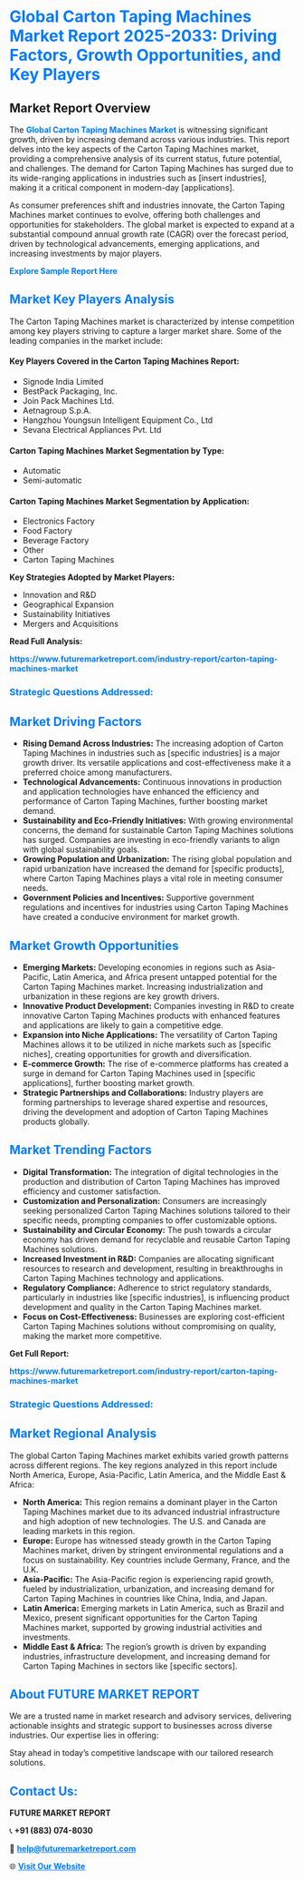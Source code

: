 <h1 style="color: #007BFF;">Global Carton Taping Machines Market Report 2025-2033: Driving Factors, Growth Opportunities, and Key Players</h1>

<section id="overview">
<h2>Market Report Overview</h2>
<p>The <a href="https://www.futuremarketreport.com/industry-report/carton-taping-machines-market" style="color: #007BFF; text-decoration: none;"><strong>Global Carton Taping Machines Market</strong></a> is witnessing significant growth, driven by increasing demand across various industries. This report delves into the key aspects of the Carton Taping Machines market, providing a comprehensive analysis of its current status, future potential, and challenges. The demand for Carton Taping Machines has surged due to its wide-ranging applications in industries such as [insert industries], making it a critical component in modern-day [applications].</p>
<p>As consumer preferences shift and industries innovate, the Carton Taping Machines market continues to evolve, offering both challenges and opportunities for stakeholders. The global market is expected to expand at a substantial compound annual growth rate (CAGR) over the forecast period, driven by technological advancements, emerging applications, and increasing investments by major players.</p>
</section>

<section id="overview">
<p><a href="https://www.futuremarketreport.com/request-sample/reportId=128266" style="color: #007BFF; text-decoration: none;"><strong>Explore Sample Report Here</strong></a></p>
</section>

<section id="key-players">
<h2 style="color: #007BFF;">Market Key Players Analysis</h2>
<p>The Carton Taping Machines market is characterized by intense competition among key players striving to capture a larger market share. Some of the leading companies in the market include:</p>
<h4>Key Players Covered in the Carton Taping Machines Report:</h4>
<ul><li>Signode India Limited</li><li>BestPack Packaging, Inc.</li><li>Join Pack Machines Ltd.</li><li>Aetnagroup S.p.A.</li><li>Hangzhou Youngsun Intelligent Equipment Co., Ltd</li><li>Sevana Electrical Appliances Pvt. Ltd</li></ul>
<h4>Carton Taping Machines Market Segmentation by Type:</h4>
<ul><li>Automatic</li><li>Semi-automatic</li></ul>

<h4>Carton Taping Machines Market Segmentation by Application:</h4>
<ul><li>Electronics Factory</li><li>Food Factory</li><li>Beverage Factory</li><li>Other</li><li>Carton Taping Machines</li></ul>
<p><strong>Key Strategies Adopted by Market Players:</strong></p>
<ul>
<li>Innovation and R&D</li>
<li>Geographical Expansion</li>
<li>Sustainability Initiatives</li>
<li>Mergers and Acquisitions</li>
</ul>
</section>

<section>
<p><strong>Read Full Analysis: </strong></p><a href="https://www.futuremarketreport.com/industry-report/carton-taping-machines-market" style="color: #007BFF; text-decoration: none;"><strong>https://www.futuremarketreport.com/industry-report/carton-taping-machines-market</strong></a>
<h3 style="color: #007BFF;">Strategic Questions Addressed:</h3>
</section>

<section id="driving-factors">
<h2 style="color: #007BFF;">Market Driving Factors</h2>
<ul>
<li><strong>Rising Demand Across Industries:</strong> The increasing adoption of Carton Taping Machines in industries such as [specific industries] is a major growth driver. Its versatile applications and cost-effectiveness make it a preferred choice among manufacturers.</li>
<li><strong>Technological Advancements:</strong> Continuous innovations in production and application technologies have enhanced the efficiency and performance of Carton Taping Machines, further boosting market demand.</li>
<li><strong>Sustainability and Eco-Friendly Initiatives:</strong> With growing environmental concerns, the demand for sustainable Carton Taping Machines solutions has surged. Companies are investing in eco-friendly variants to align with global sustainability goals.</li>
<li><strong>Growing Population and Urbanization:</strong> The rising global population and rapid urbanization have increased the demand for [specific products], where Carton Taping Machines plays a vital role in meeting consumer needs.</li>
<li><strong>Government Policies and Incentives:</strong> Supportive government regulations and incentives for industries using Carton Taping Machines have created a conducive environment for market growth.</li>
</ul>
</section>

<section id="growth-opportunities">
<h2 style="color: #007BFF;">Market Growth Opportunities</h2>
<ul>
<li><strong>Emerging Markets:</strong> Developing economies in regions such as Asia-Pacific, Latin America, and Africa present untapped potential for the Carton Taping Machines market. Increasing industrialization and urbanization in these regions are key growth drivers.</li>
<li><strong>Innovative Product Development:</strong> Companies investing in R&D to create innovative Carton Taping Machines products with enhanced features and applications are likely to gain a competitive edge.</li>
<li><strong>Expansion into Niche Applications:</strong> The versatility of Carton Taping Machines allows it to be utilized in niche markets such as [specific niches], creating opportunities for growth and diversification.</li>
<li><strong>E-commerce Growth:</strong> The rise of e-commerce platforms has created a surge in demand for Carton Taping Machines used in [specific applications], further boosting market growth.</li>
<li><strong>Strategic Partnerships and Collaborations:</strong> Industry players are forming partnerships to leverage shared expertise and resources, driving the development and adoption of Carton Taping Machines products globally.</li>
</ul>
</section>

<section id="trending-factors">
<h2 style="color: #007BFF;">Market Trending Factors</h2>
<ul>
<li><strong>Digital Transformation:</strong> The integration of digital technologies in the production and distribution of Carton Taping Machines has improved efficiency and customer satisfaction.</li>
<li><strong>Customization and Personalization:</strong> Consumers are increasingly seeking personalized Carton Taping Machines solutions tailored to their specific needs, prompting companies to offer customizable options.</li>
<li><strong>Sustainability and Circular Economy:</strong> The push towards a circular economy has driven demand for recyclable and reusable Carton Taping Machines solutions.</li>
<li><strong>Increased Investment in R&D:</strong> Companies are allocating significant resources to research and development, resulting in breakthroughs in Carton Taping Machines technology and applications.</li>
<li><strong>Regulatory Compliance:</strong> Adherence to strict regulatory standards, particularly in industries like [specific industries], is influencing product development and quality in the Carton Taping Machines market.</li>
<li><strong>Focus on Cost-Effectiveness:</strong> Businesses are exploring cost-efficient Carton Taping Machines solutions without compromising on quality, making the market more competitive.</li>
</ul>
</section>

<section>
<p><strong>Get Full Report: </strong></p><a href="https://www.futuremarketreport.com/industry-report/carton-taping-machines-market" style="color: #007BFF; text-decoration: none;"><strong>https://www.futuremarketreport.com/industry-report/carton-taping-machines-market</strong></a>
<h3 style="color: #007BFF;">Strategic Questions Addressed:</h3>
</section>


<section id="regional-analysis">
<h2 style="color: #007BFF;">Market Regional Analysis</h2>
<p>The global Carton Taping Machines market exhibits varied growth patterns across different regions. The key regions analyzed in this report include North America, Europe, Asia-Pacific, Latin America, and the Middle East & Africa:</p>
<ul>
<li><strong>North America:</strong> This region remains a dominant player in the Carton Taping Machines market due to its advanced industrial infrastructure and high adoption of new technologies. The U.S. and Canada are leading markets in this region.</li>
<li><strong>Europe:</strong> Europe has witnessed steady growth in the Carton Taping Machines market, driven by stringent environmental regulations and a focus on sustainability. Key countries include Germany, France, and the U.K.</li>
<li><strong>Asia-Pacific:</strong> The Asia-Pacific region is experiencing rapid growth, fueled by industrialization, urbanization, and increasing demand for Carton Taping Machines in countries like China, India, and Japan.</li>
<li><strong>Latin America:</strong> Emerging markets in Latin America, such as Brazil and Mexico, present significant opportunities for the Carton Taping Machines market, supported by growing industrial activities and investments.</li>
<li><strong>Middle East & Africa:</strong> The region’s growth is driven by expanding industries, infrastructure development, and increasing demand for Carton Taping Machines in sectors like [specific sectors].</li>
</ul>
</section>

<footer>
<h2 style="color: #007BFF;">About FUTURE MARKET REPORT</h2>
<p>We are a trusted name in market research and advisory services, delivering actionable insights and strategic support to businesses across diverse industries. Our expertise lies in offering:</p>

<p>Stay ahead in today’s competitive landscape with our tailored research solutions.</p>

<h2 style="color: #007BFF;">Contact Us:</h2>
<p><strong>FUTURE MARKET REPORT</strong></p>
<p>📞 <strong>+91 (883) 074-8030</strong></p>
<p>📧 <strong><a href="mailto:help@futuremarketreport.com" style="color: #007BFF;">help@futuremarketreport.com</a></strong></p>
<p>🌐 <strong><a href="https://www.futuremarketreport.com/" style="color: #007BFF;">Visit Our Website</a></strong></p>
</footer>